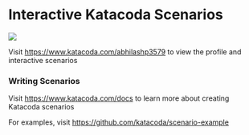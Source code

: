 # Interactive Katacoda Scenarios

[![](http://shields.katacoda.com/katacoda/abhilashp3579/count.svg)](https://www.katacoda.com/abhilashp3579 "Get your profile on Katacoda.com")

Visit https://www.katacoda.com/abhilashp3579 to view the profile and interactive scenarios

### Writing Scenarios
Visit https://www.katacoda.com/docs to learn more about creating Katacoda scenarios

For examples, visit https://github.com/katacoda/scenario-example
